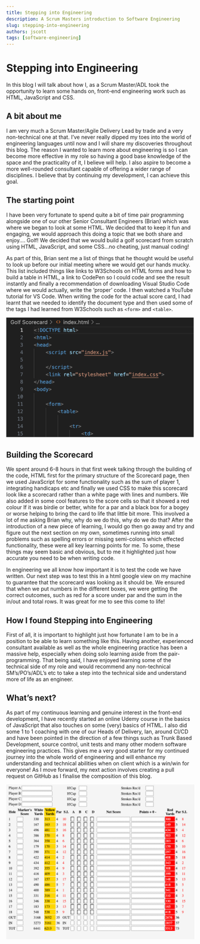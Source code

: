 ```yaml
---
title: Stepping into Engineering
description: A Scrum Masters introduction to Software Engineering
slug: stepping-into-engineering
authors: jscott
tags: [software-engineering]
---
```


# Stepping into Engineering

In this blog I will talk about how I, as a Scrum Master/ADL took the opportunity to learn some hands on, front-end engineering work such as HTML, JavaScript and CSS. 

<!--truncate-->

## A bit about me

I am very much a Scrum Master/Agile Delivery Lead by trade and a very non-technical one at that. I’ve never really dipped my toes into the world of engineering languages until now and I will share my discoveries throughout this blog. The reason I wanted to learn more about engineering is so I can become more effective in my role so having a good base knowledge of the space and the practicality of it, I believe will help. I also aspire to become a more well-rounded consultant capable of offering a wider range of disciplines. I believe that by continuing my development, I can achieve this goal. 

## The starting point

I have been very fortunate to spend quite a bit of time pair programming alongside one of our other Senior Consultant Engineers (Brian) which was where we began to look at some HTML. We decided that to keep it fun and engaging, we would approach this doing a topic that we both share and enjoy…. Golf! We decided that we would build a golf scorecard from scratch using HTML, JavaScript, and some CSS…no cheating, just manual coding!

As part of this, Brian sent me a list of things that he thought would be useful to look up before our initial meeting where we would get our hands mucky. This list included things like links to W3Schools on HTML forms and how to build a table in HTML, a link to CodePen so I could code and see the result instantly and finally a recommendation of downloading Visual Studio Code where we would actually, write the ‘proper’ code. I then watched a YouTube tutorial for VS Code. When writing the code for the actual score card, I had learnt that we needed to identify the document type and then used some of the tags I had learned from W3Schools such as `<form>` and `<table>`. 

![html](images/2023-08-24-Stepping-into-engineering/html.png)

## Building the Scorecard

We spent around 6-8 hours in that first week talking through the building of the code, HTML first for the primary structure of the Scorecard page, then we used JavaScript for some functionality such as the sum of player 1, integrating handicaps etc and finally we used CSS to make this scorecard look like a scorecard rather than a white page with lines and numbers. We also added in some cool features to the score cells so that it showed a red colour If it was birdie or better, white for a par and a black box for a bogey or worse helping to bring the card to life that little bit more. This involved a lot of me asking Brian why, why do we do this, why do we do that? After the introduction of a new piece of learning, I would go then go away and try and figure out the next section on my own, sometimes running into small problems such as spelling errors or missing semi-colons which effected functionality, these were all key learning points for me. To some, these things may seem basic and obvious, but to me it highlighted just how accurate you need to be when writing code. 

In engineering we all know how important it is to test the code we have written. Our next step was to test this in a html google view on my machine to guarantee that the scorecard was looking as it should be. We ensured that when we put numbers in the different boxes, we were getting the correct outcomes, such as red for a score under par and the sum in the in/out and total rows. It was great for me to see this come to life! 

## How I found Stepping into Engineering

First of all, it is important to highlight just how fortunate I am to be in a position to be able to learn something like this. Having another, experienced consultant available as well as the whole engineering practice has been a massive help, especially when doing solo learning aside from the pair-programming. That being said, I have enjoyed learning some of the technical side of my role and would recommend any non-technical SM’s/PO’s/ADL’s etc to take a step into the technical side and understand more of life as an engineer. 

## What’s next?

As part of my continuous learning and genuine interest in the front-end development, I have recently started an online Udemy course in the basics of JavaScript that also touches on some (very) basics of HTML. I also did some 1 to 1 coaching with one of our Heads of Delivery, Ian, around CI/CD and have been pointed in the direction of a few things such as Trunk Based Development, source control, unit tests and many other modern software engineering practices. This gives me a very good starter for my continued journey into the whole world of engineering and will enhance my understanding and technical abilities when on client which is a win/win for everyone! As I move forward, my next action involves creating a pull request on GitHub as I finalise the composition of this blog. 

![scorecard](images/2023-08-24-Stepping-into-engineering/scorecard.png)
 
